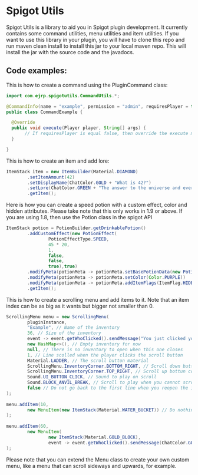 # Spigot Utils

Spigot Utils is a library to aid you in Spigot plugin development. 
It currently contains some command utilities, menu utilities and item utilities.
If you want to use this library in your plugin, you will have to clone this repo 
and run maven clean install to install this jar to your local maven repo.
This will install the jar with the source code and the javadocs.


## Code examples: 

This is how to create a command using the PluginCommand class:

```java
import com.ejrp.spigotutils.CommandUtils.*;

@CommandInfo(name = "example", permission = "admin", requiresPlayer = true)
public class CommandExample {

  @Override
  public void execute(Player player, String[] args) { 
       // If requiresPlayer is equal false, then override the execute method with the commandSender parameter
  }

}
```

This is how to create an item and add lore:

```java
ItemStack item = new ItemBuilder(Material.DIAMOND)
        .setItemAmount(42)
        .setDisplayName(ChatColor.GOLD + "What is 42?")
        .setLore(ChatColor.GREEN + "The answer to the universe and everything!")
        .getItem();
```

Here is how you can create a speed potion with a custom effect, color and hidden attributes. 
Please take note that this only works in 1.9 or above. If you are using 1.8, then use the Potion class in the spigot API

```java
ItemStack potion = PotionBuilder.getDrinkablePotion()
        .addCustomEffect(new PotionEffect(
                PotionEffectType.SPEED,
                45 * 20,
                1,
                false,
                false,
                true),true)
        .modifyMeta(potionMeta -> potionMeta.setBasePotionData(new PotionData(PotionType.SPEED)))
        .modifyMeta(potionMeta -> potionMeta.setColor(Color.PURPLE))
        .modifyMeta(potionMeta -> potionMeta.addItemFlags(ItemFlag.HIDE_ATTRIBUTES,ItemFlag.HIDE_POTION_EFFECTS))
        .getItem();
```

This is how to create a scrolling menu and add items to it.
Note that an item index can be as big as it wants but bigger not smaller than 0.
```java
ScrollingMenu menu = new ScrollingMenu(
        pluginInstance,
        "Example", // Name of the inventory
        36, // Size of the inventory
        event -> event.getWhoClicked().sendMessage("You just clicked your bottom inventory!"),
        new HashMap<>(), // Empty inventory for now
        null, // There is no inventory to open when this one closes
        1, // Line scolled when the player clicks the scroll button
        Material.LADDER, // The scroll button material
        ScrollingMenu.InventoryCorner.BOTTOM_RIGHT, // Scroll down button corner
        ScrollingMenu.InventoryCorner.TOP_RIGHT, // Scroll up bottun corner
        Sound.UI_BUTTON_CLICK, // Sound to play on scroll
        Sound.BLOCK_ANVIL_BREAK, // Scroll to play when you cannot scroll
        false // Do not go back to the first line when you reopen the inventory
);
  
menu.addItem(10,
        new MenuItem(new ItemStack(Material.WATER_BUCKET)) // Do nothing when this item is clicked
);
        
menu.addItem(60,
        new MenuItem(
                new ItemStack(Material.GOLD_BLOCK),
                event -> event.getWhoClicked().sendMessage(ChatColor.GOLD + "You found me!"))
);
```
Please note that you can extend the Menu class to create your own custom menu, like a menu that can scroll sideways and upwards, for example.
